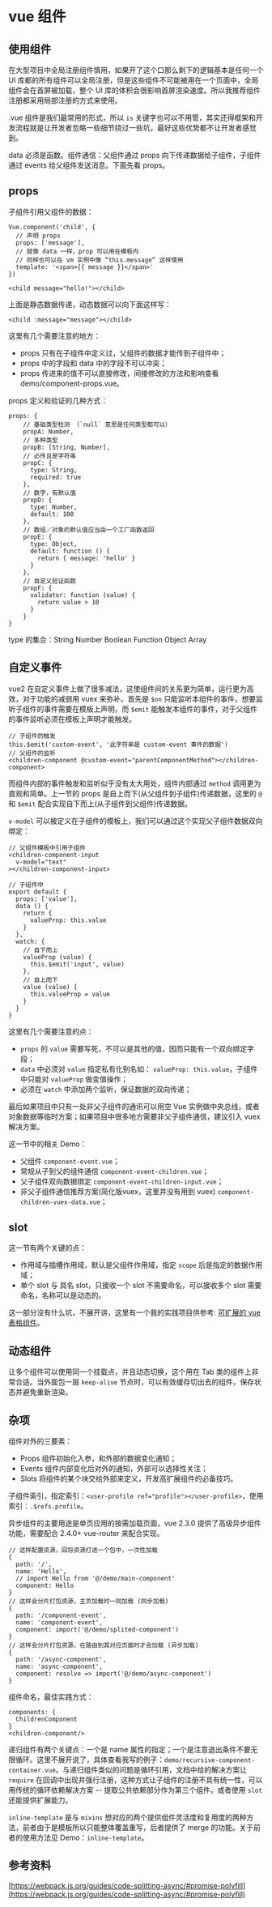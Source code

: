 # vue 组件

## 使用组件

在大型项目中全局注册组件慎用，如果开了这个口那么剩下的逻辑基本是任何一个 UI 库都的所有组件可以全局注册，但是这些组件不可能被用在一个页面中，全局组件会在首屏被加载，整个 UI 库的体积会很影响首屏渲染速度。所以我推荐组件注册都采用局部注册的方式来使用。

.vue 组件是我们最常用的形式，所以 `is` 关键字也可以不用管，其实还得框架和开发流程就是让开发者忽略一些细节绕过一些坑，最好这些优势都不让开发者感觉到。

data 必须是函数。组件通信：父组件通过 props 向下传递数据给子组件，子组件通过 events 给父组件发送消息。下面先看 props。

## props

子组件引用父组件的数据：

    Vue.component('child', {
      // 声明 props
      props: ['message'],
      // 就像 data 一样，prop 可以用在模板内
      // 同样也可以在 vm 实例中像 “this.message” 这样使用
      template: '<span>{{ message }}</span>'
    })
    
    <child message="hello!"></child>

上面是静态数据传递，动态数据可以向下面这样写：

    <child :message="message"></child>

这里有几个需要注意的地方：

- props 只有在子组件中定义过，父组件的数据才能传到子组件中；
- props 中的字段和 data 中的字段不可以冲突；
- props 传进来的值不可以直接修改，间接修改的方法和影响查看 demo/component-props.vue。

props 定义和验证的几种方式：

    props: {
        // 基础类型检测 （`null` 意思是任何类型都可以）
        propA: Number,
        // 多种类型
        propB: [String, Number],
        // 必传且是字符串
        propC: {
          type: String,
          required: true
        },
        // 数字，有默认值
        propD: {
          type: Number,
          default: 100
        },
        // 数组／对象的默认值应当由一个工厂函数返回
        propE: {
          type: Object,
          default: function () {
            return { message: 'hello' }
          }
        },
        // 自定义验证函数
        propF: {
          validator: function (value) {
            return value > 10
          }
        }
    }

type 的集合：String Number Boolean Function Object Array

## 自定义事件

vue2 在自定义事件上做了很多减法，这使组件间的关系更为简单，运行更为高效，对于功能的减弱用 vuex 来弥补。首先是 `$on` 只能监听本组件的事件，想要监听子组件的事件需要在模板上声明，而 `$emit` 能触发本组件的事件，对于父组件的事件监听必须在模板上声明才能触发。

    // 子组件的触发
    this.$emit('custom-event', '此字符串是 custom-event 事件的数据')
    // 父组件的监听
    <children-component @custom-event="parentComponentMethod"></children-component>

而组件内部的事件触发和监听似乎没有太大用处，组件内部通过 `method` 调用更为直观和简单。上一节的 props 是自上而下(从父组件到子组件)传递数据，这里的 `@` 和 `$emit` 配合实现自下而上(从子组件到父组件)传递数据。

`v-model` 可以被定义在子组件的模板上，我们可以通过这个实现父子组件数据双向绑定：

    // 父组件模板中引用子组件
    <children-component-input
      v-model="text"
    ></children-component-input>

    // 子组件中
    export default {
      props: ['value'],
      data () {
        return {
          valueProp: this.value
        }
      },
      watch: {
        // 自下而上
        valueProp (value) {
          this.$emit('input', value)
        },
        // 自上而下
        value (value) {
          this.valueProp = value
        }
      }
    }

这里有几个需要注意的点：

- `props` 的 `value` 需要写死，不可以是其他的值，因而只能有一个双向绑定字段；
- `data` 中必须对 `value` 指定私有化别名如： `valueProp: this.value`，子组件中只能对 `valueProp` 做变值操作；
- 必须在 `watch` 中添加两个监听，保证数据的双向传递；

最后如果项目中只有一处非父子组件的通讯可以用空 Vue 实例做中央总线，或者对象数据等临时方案；如果项目中很多地方需要非父子组件通信，建议引入 vuex 解决方案。

这一节中的相关 Demo：

- 父组件 `component-event.vue`；
- 常规从子到父的组件通信 `component-event-children.vue`；
- 父子组件双向数据绑定 `component-event-children-input.vue`；
- 非父子组件通信推荐方案(简化版vuex，这里并没有用到 vuex) `component-children-vuex-data.vue`；

## slot

这一节有两个关键的点：

- 作用域与插槽作用域，默认是父组件作用域，指定 `scope` 后是指定的数据作用域；
- 单个 slot 与 具名 slot，只接收一个 slot 不需要命名，可以接收多个 slot 需要命名，名称可以是动态的。

这一部分没有什么坑，不展开讲，这里有一个我的实践项目供参考: [可扩展的 vue 表格组件](https://github.com/longze/vue-scalable-table)。

## 动态组件

让多个组件可以使用同一个挂载点，并且动态切换，这个用在 Tab 类的组件上非常合适。当外面包一层 `keep-alive` 节点时，可以有效缓存切出去的组件，保存状态并避免重新渲染。

## 杂项

组件对外的三要素：

- Props 组件初始化入参，和外部的数据变化通知；
- Events 组件内部变化后对外的通知，外部可以选择性关注；
- Slots 将组件的某个块交给外部来定义，开发高扩展组件的必备技巧。

子组件索引，指定索引：`<user-profile ref="profile"></user-profile>`，使用索引：`.$refs.profile`。

异步组件的主要用途是单页应用的按需加载页面，vue 2.3.0 提供了高级异步组件功能，需要配合 2.4.0+ vue-router 来配合实现。

    // 这样配置资源，回将资源打进一个包中，一次性加载
    {
      path: '/',
      name: 'Hello',
      // import Hello from '@/demo/main-component'
      component: Hello
    }
    // 这样会分片打包资源，主页加载时一同加载 (同步加载)
    {
      path: '/component-event',
      name: 'component-event',
      component: import('@/demo/splited-component')
    }
    // 这样会分片打包资源，在路由到其对应页面时才会加载 (异步加载)
    {
      path: '/async-component',
      name: 'async-component',
      component: resolve => import('@/demo/async-component')
    }
        
组件命名，最佳实践方式：

    components: {
      ChildrenComponent
    }
    <children-component/>

递归组件有两个关键点：一个是 name 属性的指定；一个是注意退出条件不要无限循环。这里不展开说了，具体查看我写的例子：`demo/recursive-component-container.vue`。与递归组件类似的问题是循环引用，文档中给的解决方案让 `require` 在回调中出现并强行注册，这种方式让子组件的注册不具有统一性，可以用传统的循环依赖解决方案 -- 提取公共依赖部分作为第三个组件，或者使用 `slot` 还能提供扩展能力。

`inline-template` 是与 `mixins` 想对应的两个提供组件灵活度和复用度的两种方法，前者由于是模板所以只能整体覆盖重写，后者提供了 merge 的功能。关于前者的使用方法见 Demo：`inline-template`。

## 参考资料

[https://webpack.js.org/guides/code-splitting-async/#promise-polyfill](https://webpack.js.org/guides/code-splitting-async/#promise-polyfill)